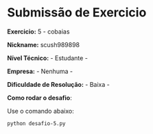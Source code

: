 # Submissão de Exercicio

**Exercicio:** 5 - cobaias

**Nickname:** scush989898

**Nível Técnico:** - Estudante -

**Empresa:** - Nenhuma -

**Dificuldade de Resolução:** - Baixa -

**Como rodar o desafio**: 

Use o comando abaixo: 
```bash
python desafio-5.py
```
